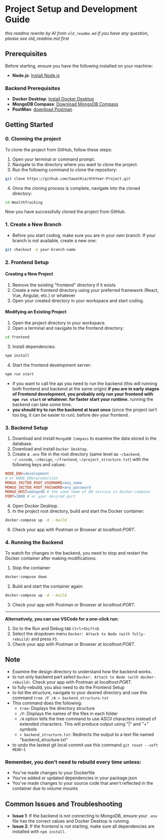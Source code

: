 # Project Setup and Development Guide
*this readme rewrite by AI from `old_readme.md` if you have any question, please see old_readme.md first*
## Prerequisites

Before starting, ensure you have the following installed on your machine:

- **Node.js**: [Install Node.js](https://nodejs.org/)
### Backend Prerequisites
- **Docker Desktop**: [Install Docker Desktop](https://www.docker.com/products/docker-desktop/)
- **MongoDB Compass**: [Download MongoDB Compass](https://www.mongodb.com/products/compass)
- **PostMan**: [download Postman](https://www.postman.com/downloads/)

## Getting Started
### 0. Clonning the project
To clone the project from GitHub, follow these steps:

1. Open your terminal or command prompt.
2. Navigate to the directory where you want to clone the project.
3. Run the following command to clone the repository:

```bash
git clone https://github.com/SawatKia/4thYear-Project.git
```

4. Once the cloning process is complete, navigate into the cloned directory:

```bash
cd WealthTracking
```

Now you have successfully cloned the project from GitHub.


### 1. Create a New Branch

- Before you start coding, make sure you are in your own branch. If your branch is not available, create a new one:

```bash
git checkout -b your-branch-name
```
### 2. Frontend Setup
#### Creating a New Project
1. Remove the existing "frontend" directory if it exists
2. Create a new frontend directory using your preferred framework (React, Vue, Angular, etc.) or whatever
3. Open your created directory in your workspace and start coding.
#### Modifying an Existing Project
1. Open the project directory in your workspace.
2. Open a terminal and navigate to the frontend directory:
```bash
cd frontend
```
3. Install dependencies:
```bash
npm install
```
4. Start the frontend development server:
```bash
npm run start
```
- if you want to call the api you need to run the backend (this will running both frontend and backend at the same origin) **if you are in early stages of Frontend development, you probably only run your frontend with `npm run start` or whatever. for faster start your runtime.** running the backend can take some time.
- **you should try to run the backend at least once** (since the project isn't too big, it can be easier to run). before dev your frontend.
### 3. Backend Setup
1. Download and install `MongoDB Compass` to examine the data stored in the database.
2. Download and install `Docker Desktop`.
3. Create a `.env` file in the root directory (same level as `~/backend`, `~/.vscode`, `~/design`, `~/frontend`, `~/project_structure.txt`) with the following keys and values:
```makefile
NODE_ENV=development
# or NODE_ENV=production
MONGO_INITDB_ROOT_USERNAME=any_name
MONGO_INITDB_ROOT_PASSWORD=any_password
MONGO_HOST=mongodb # the same name of DB service in docker-compose
PORT=3000 # or your desired port
```
4. Open Docker Desktop.
5. In the project root directory, build and start the Docker container:
```bash
docker-compose up -d --build
```
6. Check your app with Postman or Browser at *localhost:PORT*.
### 4. Running the Backend
To watch for changes in the backend, you need to stop and restart the Docker container after making modifications:
1. Stop the container:
```bash
docker-compose down
```
2. Build and start the container again:
```bash
docker-compose up -d --build
```
3. Check your app with Postman or Browser at *localhost:PORT*.
---
**Alternatively, you can use VSCode for a one-click run:**
1. Go to the Run and Debug tab `Ctrl+Shift+D`.
2. Select the dropdown menu `Docker: Attach to Node (with fully-rebuild)` and press `F5`.
3. Check your app with Postman or Browser at *localhost:PORT*.
## Note
- Examine the design directory to understand how the backend works.
- to run only backend part select `Docker: Attach to Node (with docker-rebuild)`. Check your app with Postman at *localhost:PORT*.
- to fully-rebuild, you also need to do the Frontend Setup
- to list the structure, navigate to your desired directory and use this command `tree /F /A > backend_structure.txt`
- This command does the following:
  - `tree`: Displays the directory structure
  - `/F`: Displays the names of the files in each folder
  - `/A` option tells the tree command to use ASCII characters instead of extended characters. This will produce output using "|" and "+" symbols
  - `> backend_structure.txt`: Redirects the output to a text file named "backend_structure.txt"
- to undo the lastest git local commit use this command `git reset --soft HEAD~1`
### Remember, you don't need to rebuild every time unless:
 - You've made changes to your Dockerfile
 - You've added or updated dependencies in your package.json
 - You've made changes to your source code that aren't reflected in the container due to volume mounts
## Common Issues and Troubleshooting
- **Issue 1**: If the backend is not connecting to MongoDB, ensure your `.env` file has the correct values and Docker Desktop is running.
- **Issue 2**: If the frontend is not starting, make sure all dependencies are installed with `npm install`.







